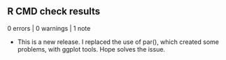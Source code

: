 ## R CMD check results

0 errors | 0 warnings | 1 note

* This is a new release. I replaced the use of par(), which created some problems, with ggplot tools. Hope solves the issue.

